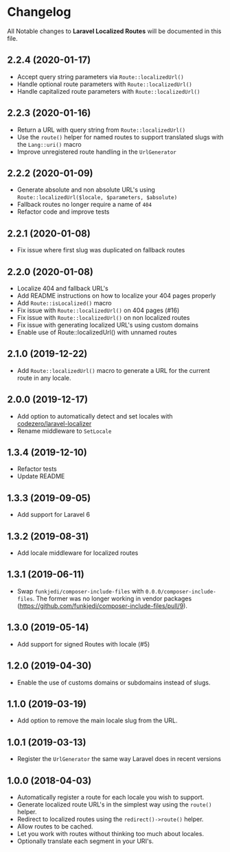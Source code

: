 # Changelog

All Notable changes to **Laravel Localized Routes** will be documented in this file.

## 2.2.4 (2020-01-17)

- Accept query string parameters via `Route::localizedUrl()`
- Handle optional route parameters with `Route::localizedUrl()`
- Handle capitalized route parameters with `Route::localizedUrl()`

## 2.2.3 (2020-01-16)

- Return a URL with query string from `Route::localizedUrl()`
- Use the `route()` helper for named routes to support translated slugs with the `Lang::uri()` macro
- Improve unregistered route handling in the `UrlGenerator`

## 2.2.2 (2020-01-09)

- Generate absolute and non absolute URL's using `Route::localizedUrl($locale, $parameters, $absolute)`
- Fallback routes no longer require a name of `404`
- Refactor code and improve tests

## 2.2.1 (2020-01-08)

- Fix issue where first slug was duplicated on fallback routes

## 2.2.0 (2020-01-08)

- Localize 404 and fallback URL's
- Add README instructions on how to localize your 404 pages properly
- Add `Route::isLocalized()` macro
- Fix issue with `Route::localizedUrl()` on 404 pages (#16)
- Fix issue with `Route::localizedUrl()` on non localized routes
- Fix issue with generating localized URL's using custom domains
- Enable use of Route::localizedUrl() with unnamed routes

## 2.1.0 (2019-12-22)

- Add `Route::localizedUrl()` macro to generate a URL for the current route in any locale.

## 2.0.0 (2019-12-17)

- Add option to automatically detect and set locales with [codezero/laravel-localizer](https://github.com/codezero-be/laravel-localizer)
- Rename middleware to `SetLocale`

## 1.3.4 (2019-12-10)

- Refactor tests
- Update README

## 1.3.3 (2019-09-05)

- Add support for Laravel 6

## 1.3.2 (2019-08-31)

- Add locale middleware for localized routes

## 1.3.1 (2019-06-11)

- Swap `funkjedi/composer-include-files` with `0.0.0/composer-include-files`.
 The former was no longer working in vendor packages (https://github.com/funkjedi/composer-include-files/pull/9).

## 1.3.0 (2019-05-14)

- Add support for signed Routes with locale (#5)

## 1.2.0 (2019-04-30)

- Enable the use of customs domains or subdomains instead of slugs.

## 1.1.0 (2019-03-19)

- Add option to remove the main locale slug from the URL.

## 1.0.1 (2019-03-13)

- Register the `UrlGenerator` the same way Laravel does in recent versions

## 1.0.0 (2018-04-03)

- Automatically register a route for each locale you wish to support.
- Generate localized route URL's in the simplest way using the `route()` helper.
- Redirect to localized routes using the `redirect()->route()` helper.
- Allow routes to be cached.
- Let you work with routes without thinking too much about locales.
- Optionally translate each segment in your URI's.
